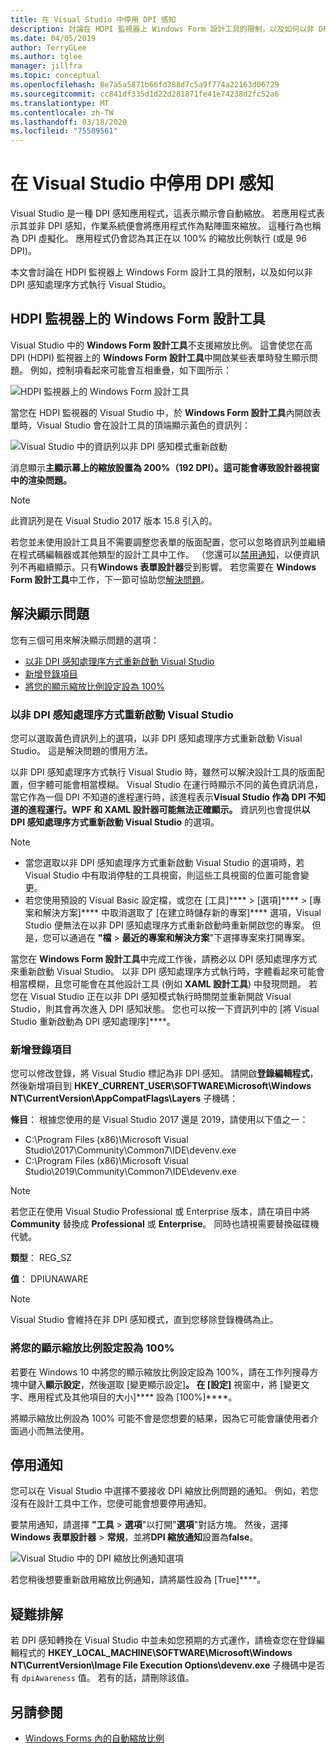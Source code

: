 ```yaml
---
title: 在 Visual Studio 中停用 DPI 感知
description: 討論在 HDPI 監視器上 Windows Form 設計工具的限制，以及如何以非 DPI 感知處理序方式執行 Visual Studio。
ms.date: 04/05/2019
author: TerryGLee
ms.author: tglee
manager: jillfra
ms.topic: conceptual
ms.openlocfilehash: 8e7a5a5871b66fd388d7c5a9f774a22163d06729
ms.sourcegitcommit: cc841df335d1d22d281871fe41e74238d2fc52a6
ms.translationtype: MT
ms.contentlocale: zh-TW
ms.lasthandoff: 03/18/2020
ms.locfileid: "75589561"
---
```

# <a name="disable-dpi-awareness-in-visual-studio"></a>在 Visual Studio 中停用 DPI 感知

Visual Studio 是一種 DPI 感知應用程式，這表示顯示會自動縮放。 若應用程式表示其並非 DPI 感知，作業系統便會將應用程式作為點陣圖來縮放。 這種行為也稱為 DPI 虛擬化。 應用程式仍會認為其正在以 100% 的縮放比例執行 (或是 96 DPI)。

本文會討論在 HDPI 監視器上 Windows Form 設計工具的限制，以及如何以非 DPI 感知處理序方式執行 Visual Studio。

## <a name="windows-forms-designer-on-hdpi-monitors"></a>HDPI 監視器上的 Windows Form 設計工具

Visual Studio 中的 **Windows Form 設計工具**不支援縮放比例。 這會使您在高 DPI (HDPI) 監視器上的 **Windows Form 設計工具**中開啟某些表單時發生顯示問題。 例如，控制項看起來可能會互相重疊，如下圖所示：

![HDPI 監視器上的 Windows Form 設計工具](./media/win-forms-designer-hdpi.png)

當您在 HDPI 監視器的 Visual Studio 中，於 **Windows Form 設計工具**內開啟表單時，Visual Studio 會在設計工具的頂端顯示黃色的資訊列：

![Visual Studio 中的資訊列以非 DPI 感知模式重新啟動](./media/scaling-gold-bar.png)

消息顯示**主顯示幕上的縮放設置為 200%（192 DPI）。這可能會導致設計器視窗中的渲染問題。**

> [!NOTE]
> 此資訊列是在 Visual Studio 2017 版本 15.8 引入的。

若您並未使用設計工具且不需要調整您表單的版面配置，您可以忽略資訊列並繼續在程式碼編輯器或其他類型的設計工具中工作。 （您還可以[禁用通知](#disable-notifications)，以便資訊列不再繼續顯示。只有**Windows 表單設計器**受到影響。 若您需要在 **Windows Form 設計工具**中工作，下一節可協助您[解決問題](#to-resolve-the-display-problem)。

## <a name="to-resolve-the-display-problem"></a>解決顯示問題

您有三個可用來解決顯示問題的選項：

- [以非 DPI 感知處理序方式重新啟動 Visual Studio](#restart-visual-studio-as-a-dpi-unaware-process)
- [新增登錄項目](#add-a-registry-entry)
- [將您的顯示縮放比例設定設為 100%](#set-your-display-scaling-setting-to-100)

### <a name="restart-visual-studio-as-a-dpi-unaware-process"></a>以非 DPI 感知處理序方式重新啟動 Visual Studio

您可以選取黃色資訊列上的選項，以非 DPI 感知處理序方式重新啟動 Visual Studio。 這是解決問題的慣用方法。

以非 DPI 感知處理序方式執行 Visual Studio 時，雖然可以解決設計工具的版面配置，但字體可能會相當模糊。 Visual Studio 在運行時顯示不同的黃色資訊消息，當它作為一個 DPI 不知道的進程運行時，該進程表示**Visual Studio 作為 DPI 不知道的進程運行。WPF 和 XAML 設計器可能無法正確顯示。** 資訊列也會提供**以 DPI 感知處理序方式重新啟動 Visual Studio** 的選項。

> [!NOTE]
> - 當您選取以非 DPI 感知處理序方式重新啟動 Visual Studio 的選項時，若 Visual Studio 中有取消停駐的工具視窗，則這些工具視窗的位置可能會變更。
> - 若您使用預設的 Visual Basic 設定檔，或您在 [工具]**** > [選項]**** > [專案和解決方案]**** 中取消選取了 [在建立時儲存新的專案]**** 選項，Visual Studio 便無法在以非 DPI 感知處理序方式重新啟動時重新開啟您的專案。 但是，您可以通過在 **"檔** > **最近的專案和解決方案**"下選擇專案來打開專案。

當您在 **Windows Form 設計工具**中完成工作後，請務必以 DPI 感知處理序方式來重新啟動 Visual Studio。 以非 DPI 感知處理序方式執行時，字體看起來可能會相當模糊，且您可能會在其他設計工具 (例如 **XAML 設計工具**) 中發現問題。 若您在 Visual Studio 正在以非 DPI 感知模式執行時關閉並重新開啟 Visual Studio，則其會再次進入 DPI 感知狀態。 您也可以按一下資訊列中的 [將 Visual Studio 重新啟動為 DPI 感知處理序]****。

### <a name="add-a-registry-entry"></a>新增登錄項目

您可以修改登錄，將 Visual Studio 標記為非 DPI 感知。 請開啟**登錄編輯程式**，然後新增項目到 **HKEY_CURRENT_USER\SOFTWARE\Microsoft\Windows NT\CurrentVersion\AppCompatFlags\Layers** 子機碼：

**條目**： 根據您使用的是 Visual Studio 2017 還是 2019，請使用以下值之一：

- C:\Program Files (x86)\Microsoft Visual Studio\2017\Community\Common7\IDE\devenv.exe
- C:\Program Files (x86)\Microsoft Visual Studio\2019\Community\Common7\IDE\devenv.exe

> [!NOTE]
> 若您正在使用 Visual Studio Professional 或 Enterprise 版本，請在項目中將 **Community** 替換成 **Professional** 或 **Enterprise**。 同時也請視需要替換磁碟機代號。

**類型**： REG_SZ

**值**： DPIUNAWARE

> [!NOTE]
> Visual Studio 會維持在非 DPI 感知模式，直到您移除登錄機碼為止。

### <a name="set-your-display-scaling-setting-to-100"></a>將您的顯示縮放比例設定設為 100%

若要在 Windows 10 中將您的顯示縮放比例設定設為 100%，請在工作列搜尋方塊中鍵入**顯示設定**，然後選取 [變更顯示設定]****。 在 [設定]**** 視窗中，將 [變更文字、應用程式及其他項目的大小]**** 設為 [100%]****。

將顯示縮放比例設為 100% 可能不會是您想要的結果，因為它可能會讓使用者介面過小而無法使用。

## <a name="disable-notifications"></a>停用通知

您可以在 Visual Studio 中選擇不要接收 DPI 縮放比例問題的通知。 例如，若您沒有在設計工具中工作，您便可能會想要停用通知。

要禁用通知，請選擇 **"工具** > **選項**"以打開"**選項**"對話方塊。 然後，選擇**Windows 表單設計器** > **常規**，並將**DPI 縮放通知**設置為**false**。

![Visual Studio 中的 DPI 縮放比例通知選項](./media/notifications-option.png)

若您稍後想要重新啟用縮放比例通知，請將屬性設為 [True]****。

## <a name="troubleshoot"></a>疑難排解

若 DPI 感知轉換在 Visual Studio 中並未如您預期的方式運作，請檢查您在登錄編輯程式的 **HKEY_LOCAL_MACHINE\SOFTWARE\Microsoft\Windows NT\CurrentVersion\Image File Execution Options\devenv.exe** 子機碼中是否有 `dpiAwareness` 值。 若有的話，請刪除該值。

## <a name="see-also"></a>另請參閱

- [Windows Forms 內的自動縮放比例](/dotnet/framework/winforms/automatic-scaling-in-windows-forms)

